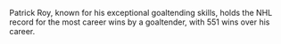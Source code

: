 Patrick Roy, known for his exceptional goaltending skills, holds the NHL record for the most career wins by a goaltender, with 551 wins over his career.
